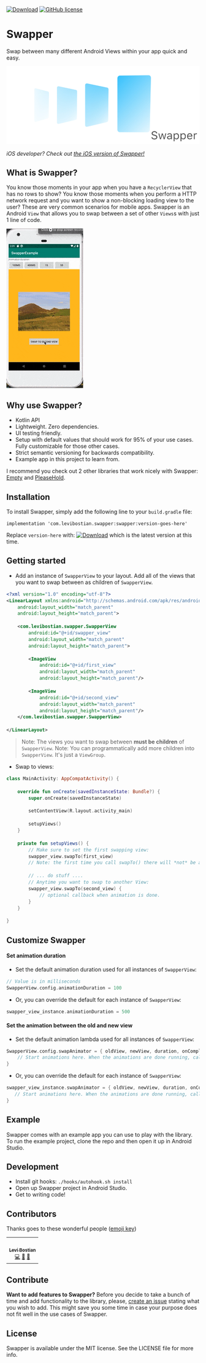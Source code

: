 [![Download](https://api.bintray.com/packages/levibostian/Swapper/com.levibostian.swapper/images/download.svg)](https://bintray.com/levibostian/Swapper/com.levibostian.swapper/_latestVersion)
[![GitHub license](https://img.shields.io/github/license/levibostian/Swapper-Android.svg)](https://github.com/levibostian/Swapper-Android/blob/master/LICENSE)

# Swapper

Swap between many different Android Views within your app quick and easy.

![project logo](misc/header.jpg)

*iOS developer? Check out [the iOS version of Swapper!](https://github.com/levibostian/swapper-ios)*

## What is Swapper?

You know those moments in your app when you have a `RecyclerView` that has no rows to show? You know those moments when you perform a HTTP network request and you want to show a non-blocking loading view to the user? These are very common scenarios for mobile apps. Swapper is an Android `View` that allows you to swap between a set of other `Views`s with just 1 line of code.

![demo gif](misc/demo.gif)

## Why use Swapper?

* Kotlin API
* Lightweight. Zero dependencies.
* UI testing friendly.
* Setup with default values that should work for 95% of your use cases. Fully customizable for those other cases.
* Strict semantic versioning for backwards compatibility. 
* Example app in this project to learn from. 

I recommend you check out 2 other libraries that work nicely with Swapper: [Empty](https://github.com/levibostian/Empty-Android) and [PleaseHold](https://github.com/levibostian/PleaseHold-Android).

## Installation

To install Swapper, simply add the following line to your `build.gradle` file:

```
implementation 'com.levibostian.swapper:swapper:version-goes-here'
```

Replace `version-here` with: [![Download](https://api.bintray.com/packages/levibostian/Swapper/com.levibostian.swapper/images/download.svg)](https://bintray.com/levibostian/Swapper/com.levibostian.swapper/_latestVersion) which is the latest version at this time.

## Getting started

* Add an instance of `SwapperView` to your layout. Add all of the views that you want to swap between as children of `SwapperView`.

```xml
<?xml version="1.0" encoding="utf-8"?>
<LinearLayout xmlns:android="http://schemas.android.com/apk/res/android"
    android:layout_width="match_parent"
    android:layout_height="match_parent">

    <com.levibostian.swapper.SwapperView
        android:id="@+id/swapper_view"
        android:layout_width="match_parent"
        android:layout_height="match_parent">

        <ImageView
            android:id="@+id/first_view"
            android:layout_width="match_parent"
            android:layout_height="match_parent"/>

        <ImageView
            android:id="@+id/second_view"
            android:layout_width="match_parent"
            android:layout_height="match_parent"/>
    </com.levibostian.swapper.SwapperView>

</LinearLayout>
```

> Note: The views you want to swap between **must be children** of `SwapperView`.
> Note: You can programmatically add more children into `SwapperView`. It's just a `ViewGroup`. 

* Swap to views:

```kotlin
class MainActivity: AppCompatActivity() {

    override fun onCreate(savedInstanceState: Bundle?) {
        super.onCreate(savedInstanceState)

        setContentView(R.layout.activity_main)

        setupViews()
    }

    private fun setupViews() {
        // Make sure to set the first swapping view:
        swapper_view.swapTo(first_view)
        // Note: the first time you call swapTo() there will *not* be an animation. 

        // ... do stuff ....
        // Anytime you want to swap to another View:
        swapper_view.swapTo(second_view) {
            // optional callback when animation is done. 
        }
    }

}
```

## Customize Swapper

#### Set animation duration

* Set the default animation duration used for all instances of `SwapperView`:

```kotlin
// Value is in milliseconds
SwapperView.config.animationDuration = 100
```

* Or, you can override the default for each instance of `SwapperView`:

```kotlin
swapper_view_instance.animationDuration = 500
```

#### Set the animation between the old and new view

* Set the default animation lambda used for all instances of `SwapperView`:

```kotlin
SwapperView.config.swapAnimator = { oldView, newView, duration, onComplete ->
    // Start animations here. When the animations are done running, call `onComplete()`
}
```

* Or, you can override the default for each instance of `SwapperView`:

```kotlin
swapper_view_instance.swapAnimator = { oldView, newView, duration, onComplete ->
   // Start animations here. When the animations are done running, call `onComplete()`
}
```

## Example

Swapper comes with an example app you can use to play with the library. To run the example project, clone the repo and then open it up in Android Studio.

## Development

* Install git hooks: `./hooks/autohook.sh install`
* Open up Swapper project in Android Studio. 
* Get to writing code!

## Contributors 

Thanks goes to these wonderful people ([emoji key](https://allcontributors.org/docs/en/emoji-key))

<!-- ALL-CONTRIBUTORS-LIST:START - Do not remove or modify this section -->
<!-- prettier-ignore-start -->
<!-- markdownlint-disable -->
<table>
  <tr>
    <td align="center"><a href="https://github.com/levibostian"><img src="https://avatars1.githubusercontent.com/u/2041082?v=4" width="100px;" alt=""/><br /><sub><b>Levi Bostian</b></sub></a><br /><a href="https://github.com/levibostian/Purslane/commits?author=levibostian" title="Code">💻</a> <a href="https://github.com/levibostian/Purslane/commits?author=levibostian" title="Documentation">📖</a> <a href="#maintenance-levibostian" title="Maintenance">🚧</a></td>
  </tr>
</table>

<!-- markdownlint-enable -->
<!-- prettier-ignore-end -->
<!-- ALL-CONTRIBUTORS-LIST:END -->

## Contribute

**Want to add features to Swapper?** Before you decide to take a bunch of time and add functionality to the library, please, [create an issue](https://github.com/levibostian/Swapper-android/issues/new) stating what you wish to add. This might save you some time in case your purpose does not fit well in the use cases of Swapper.

## License

Swapper is available under the MIT license. See the LICENSE file for more info.
